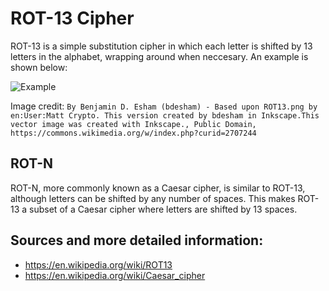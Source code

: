 # ROT-13 Cipher

ROT-13 is a simple substitution cipher in which each letter is shifted by 13 letters in the alphabet, wrapping around when neccesary. An example is shown below:

![Example](https://upload.wikimedia.org/wikipedia/commons/thumb/3/33/ROT13_table_with_example.svg/475px-ROT13_table_with_example.svg.png)

Image credit: `By Benjamin D. Esham (bdesham) - Based upon ROT13.png by en:User:Matt Crypto. This version created by bdesham in Inkscape.This vector image was created with Inkscape., Public Domain, https://commons.wikimedia.org/w/index.php?curid=2707244`

## ROT-N

ROT-N, more commonly known as a Caesar cipher, is similar to ROT-13, although letters can be shifted by any number of spaces. This makes ROT-13 a subset of a Caesar cipher where letters are shifted by 13 spaces.

## Sources and more detailed information:

- https://en.wikipedia.org/wiki/ROT13
- https://en.wikipedia.org/wiki/Caesar_cipher
